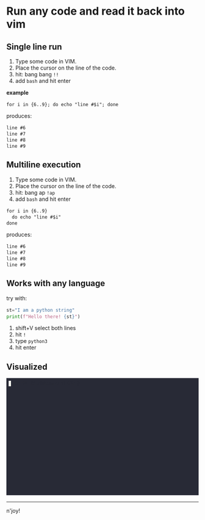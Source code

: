 # Run any code and read it back into vim

## Single line run

1. Type some code in VIM.
1. Place the cursor on the line of the code.
1. hit: bang bang `!!`
1. add `bash` and hit enter

**example**

```
for i in {6..9}; do echo "line #$i"; done
```

produces:

```
line #6
line #7
line #8
line #9
```

## Multiline execution


1. Type some code in VIM.
1. Place the cursor on the line of the code.
1. hit: bang ap `!ap`
1. add `bash` and hit enter

```
for i in {6..9}
  do echo "line #$i"
done
```

produces:

```
line #6
line #7
line #8
line #9
```


## Works with any language

try with:

```python
st="I am a python string"
print(f"Hello there! {st}")
```

1. shift+V select both lines
1. hit `!`
1. type `python3`
1. hit enter

## Visualized

![vim any language](vim-run-any-code.gif)

---
n'joy!